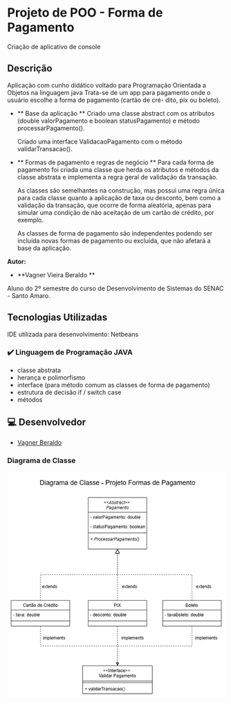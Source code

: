 # Projeto de POO - Forma de Pagamento
Criação de aplicativo de console
## Descrição
Aplicação com cunho didático voltado para Programação Orientada a Objetos na linguagem java
Trata-se de um app para pagamento onde o usuário escolhe a forma de pagamento (cartão de cré-
dito, pix ou boleto).
- ** Base da aplicação **
    Criado uma classe abstract com os atributos (double valorPagamento e boolean statusPagamento)
    e método processarPagamento().

    Criado uma interface ValidacaoPagamento com o método validarTransacao().

- ** Formas de pagamento e regras de negócio **
    Para cada forma de pagamento foi criada uma classe que herda os atributos e métodos da classe
    abstrata e implementa a regra geral de validação da transação.

    As classes são semelhantes na construção, mas possui uma regra única para cada classe
    quanto a aplicação de taxa ou desconto, bem como a validação da transação, que ocorre de forma 
    aleatória, apenas para simular uma condição de não aceitação de um cartão de crédito, por exemplo.

    As classes de forma de pagamento são independentes podendo ser incluída novas formas de pagamento
    ou excluída, que não afetará a base da aplicação.

**Autor:**
- **Vagner Vieira Beraldo **

Aluno do 2º semestre do curso de Desenvolvimento de Sistemas do SENAC - Santo Amaro.

## Tecnologias Utilizadas
IDE utilizada para desenvolvimento: Netbeans
 
### ✔️ Linguagem de Programação JAVA
- classe abstrata
- herança e polimorfismo
- interface (para método comum as classes de forma de pagamento)
- estrutura de decisão if / switch case
- métodos


## 💻 Desenvolvedor
- [Vagner Beraldo](https://github.com/VagnerBeraldo)

### Diagrama de Classe
![Diagrama de Classe](https://github.com/VagnerBeraldo/POO-formaPagamento/blob/main/diagramaFormaPagamento.png)

